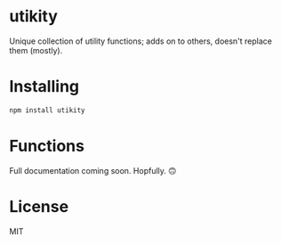 # utikity

Unique collection of utility functions; adds on to others, doesn't replace them (mostly).

# Installing

```bash
npm install utikity
```

# Functions

Full documentation coming soon. Hopfully. 🙃

# License

MIT
